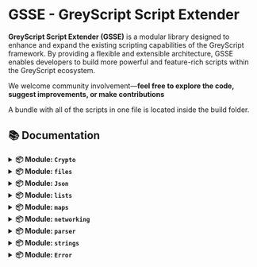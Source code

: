 # GSSE - GreyScript Script Extender

**GreyScript Script Extender (GSSE)** is a modular library designed to enhance and expand the existing scripting capabilities of the GreyScript framework. By providing a flexible and extensible architecture, GSSE enables developers to build more powerful and feature-rich scripts within the GreyScript ecosystem.

We welcome community involvement—**feel free to explore the code, suggest improvements, or make contributions**

A bundle with all of the scripts in one file is located inside the build folder.

## 📚 Documentation

<details>
<summary><strong>📦 Module: <code>Crypto</code></strong></summary>
<br>

<details>
<summary><strong><code>Crypto.b64encode(text)</code></strong></summary>
<br>

Encodes a string with base64.

#### **Parameters**
- `text` *(string)*: The string to be encoded with base64.

#### **Returns**
- *(string)*: The base64 encoded version of the text.

#### **Example**
```lua
b64encoded = Crypto.b64encode("Hello, World!")
print(b64encoded)
```
</details>

<details>
<summary><strong><code>Crypto.b64decode(text)</code></strong></summary>
<br>

Decodes a base64 encoded string.

#### **Parameters**
- `text` *(string)*: The base64 encoded string to be decoded.

#### **Returns**
- *(string)*: The plaintext version of the base64 encoded text.

#### **Example**
```lua
text = Crypto.b64decode("SGVsbG8sIFdvcmxkIQ==")
print(text)
```
</details>

<details>
<summary><strong><code>Crypto.sha256(text)</code></strong></summary>
<br>

Hashes a string with sha256.

#### **Parameters**
- `text` *(string)*: The string to be hashed.

#### **Returns**
- *(string)*: The sha256 version of the string.

#### **Example**
```lua
hash = Crypto.sha256("S3cure!")
print(hash)
```
</details>

<details>
<summary><strong><code>Crypto.aes128(choice, password, text)</code></strong></summary>
<br>

Encrypts or decrypts a string with aes128.

#### **Parameters**
- `choice` *(string)*: Choose between 'encrypt' or 'decrypt'.
  - `encrypt`: Encrypts the string.
  - `decrypt`: Decrypts the string.
- `password` *(string)*: The password used to encrypt the string.
- `text` *(string)*: The string to be encrypted or decrypted.

#### **Returns**
- *(string)*: The aes128 encrypted or decrypted version of the string.

#### **Example**
```lua
ciphertext = Crypto.aes128("encrypt", password, text)
decrypted = Crypto.aes128("decrypt", password, ciphertext)
print(decrypted)
```
</details>
</details>


<details>
<summary><strong>📦 Module: <code>files</code></strong></summary>
<br>


<details>
<summary><strong><code>getFile(object, path)</code></strong></summary>
<br>

Gets a file object from another object.

#### **Parameters**
- `object` *(object)*: This object is used to obtain the file object.
  - `file`: Gets a file object from another file object.
  - `computer`: Gets a file object from a computer object.
  - `ftpShell`: Gets a file object from an ftpShell object.
  - `shell`: Gets a file object from a shell object.
- `path` *(string)*: The path of the file object to obtain.

#### **Returns**
- *(object|null)*: The file object from the specified path or null on error.

#### **Example**
```lua
passwd_object = getFile(result, "/etc/passwd")
print(passwd_object.get_content)
```
</details>

<details>
<summary><strong><code>getUser(object)</code></strong></summary>
<br>

Returns the user that owns the object.

#### **Parameters**
- `object` *(object)*: This object is used to obtain the file object.
  - `file`: Gets a file object from another file object.
  - `computer`: Gets a file object from a computer object.
  - `ftpShell`: Gets a file object from an ftpShell object.
  - `shell`: Gets a file object from a shell object.

#### **Returns**
- *(string)*: The owner of the object.

#### **Example**
```lua
user = getUser(result)
print("The current user is: "+user)
```
</details>
</details>


<details>
<summary><strong>📦 Module: <code>Json</code></strong></summary>
<br>

<details>
<summary><strong><code>Json.dump(json)</code></strong></summary>
<br>

Converts the map into a json string

#### **Parameters**
- `json` *(map)*: The map to convert into a json string.

#### **Returns**
- *(string)*: The json string from the map.

#### **Example**
```lua
json_string = Json.dump({"key":"value"})
print(json_string)
```
</details>

<details>
<summary><strong><code>Json.loads(json)</code></strong></summary>
<br>

Converts the json string into a map

#### **Parameters**
- `json` *(string)*: The string to convert into a map.

#### **Returns**
- *(string)*: The map from the json string.

#### **Example**
```lua
json_map = Json.loads("{""key"":""value""}")
print(json_map)
```
</details>
</details>


<details>
<summary><strong>📦 Module: <code>lists</code></strong></summary>
<br>

<details>
<summary><strong><code>clean(myList)</code></strong></summary>
<br>

Removes empty strings from a list.

#### **Parameters**
- `myList` *(list)*: The list that needs to be cleaned.

#### **Returns**
- *(list)*: The cleaned list.

#### **Example**
```lua
cleanList = myList.clean
cleanList = clean(myList)
print(cleanList)
```
</details>

<details>
<summary><strong><code>hasvalue(myList, item)</code></strong></summary>
<br>

Returns 1 if the list has a value else return 0.

#### **Parameters**
- `myList` *(list|map)*: The list that contains the item.
- `item` *(any)*: The item that is contained in the list.

#### **Returns**
- *(number)*: 1 if the item is found else 0.

#### **Example**
```lua
if myList.hasvalue("cat") then print("The cat has been found")
if hasvalue(myList, "cat") then print("The cat has been found")
```
</details>
</details>


<details>
<summary><strong>📦 Module: <code>maps</code></strong></summary>
<br>

<details>
<summary><strong><code>hasvalue(myMap, item)</code></strong></summary>
<br>

Returns 1 if the map has a value else return 0.

#### **Parameters**
- `myMap` *(map|list)*: The map that contains the item.
- `item` *(any)*: The item that is contained in the map.

#### **Returns**
- *(number)*: 1 if the item is found else 0.

#### **Example**
```lua
if myMap.hasvalue("cat") then print("The cat has been found")
if hasvalue(myMap, "cat") then print("The cat has been found")
```
</details>
</details>


<details>
<summary><strong>📦 Module: <code>networking</code></strong></summary>
<br>

<details>
<summary><strong><code>check_service(ip, service, libVersion=null)</code></strong></summary>
<br>

Searches a network for a library and returns 1 if the service is found else return 0

#### **Parameters**
- `ip` *(string)*: The ip of the network.
- `service` *(string)*: The service that needs to be found.
- `libVersion` *(string|null)*: The version of the library that needs to be found, default null for no specific version.

#### **Returns**
- *(number)*: 1 if the service is found else 0.

#### **Example**
```lua
if check_service("188.211.38.42", "ssh") then print("This network has ssh!")
if check_service("188.211.38.42", "ssh", "1.0.0") then print("This network has ssh with version 1.0.0!")
if check_service("188.211.38.42", "kernel_router", "1.0.0") then print("This network has a kernel_router of version 1.0.0!")
```
</details>

<details>
<summary><strong><code>random_ip()</code></strong></summary>
<br>

Returns a random ip

#### **Returns**
- *(string)*: A random ip.

#### **Example**
```lua
print(random_ip)
```
</details>
</details>


<details>
<summary><strong>📦 Module: <code>parser</code></strong></summary>
<br>

<details>
<summary><strong><code>parse_input(input)</code></strong></summary>
<br>

Returns a list of arguments from the input.

#### **Parameters**
- `input` *(string)*: The input that needs to be parsed.

#### **Returns**
- *(list)*: A list of the parsed arguments.

#### **Example**
```lua
print(parse_input(input("Terminal: ")))
```
</details>

<details>
<summary><strong><code>perm_format(permCode)</code></strong></summary>
<br>

Returns a list of permissions from a permission code.

#### **Parameters**
- `permCode` *(string)*: The permission code ex: 777.

#### **Returns**
- *(list)*: A list of permissions.

#### **Example**
```lua
for perm in perm_format("777")
  file.chmod(perm)
end for
```
</details>
</details>


<details>
<summary><strong>📦 Module: <code>strings</code></strong></summary>
<br>

<details>
<summary><strong><code>color(string, colorCode)</code></strong></summary>
<br>

Changes the color of a string.

#### **Parameters**
- `string` *(string)*: The string that needs to be colored.
- `colorCode` *(string)*: The color code.
  - `blue`
  - `yellow`
  - `black`
  - `grey`
  - `gray`
  - `white`
  - `green`
  - `red`
  - `ff00ff`: Color codes like these are also compatible.

#### **Returns**
- *(string)*: The colored string.

#### **Example**
```lua
print(color("This is red", "red"))
print("This is blue".color("blue"))
```
</details>

<details>
<summary><strong><code>mark(string, colorCode)</code></strong></summary>
<br>

Marks a string.

#### **Parameters**
- `string` *(string)*: The string that needs to be marked.
- `colorCode` *(string)*: The color code.
  - `blue`
  - `yellow`
  - `black`
  - `grey`
  - `gray`
  - `white`
  - `green`
  - `red`
  - `ff00ffaa`: Color codes like these are also compatible.

#### **Returns**
- *(string)*: The colored string.

#### **Example**
```lua
print(mark("This is marked in red", "red"))
print("This is marked in blue".mark("blue"))
```
</details>

<details>
<summary><strong><code>bold(string)</code></strong></summary>
<br>

Turns a string into a bold string.

#### **Returns**
- *(string)*: The string in bold.

#### **Example**
```lua
print(bold("This string is now bold"))
print("This string is now bold".bold)
```
</details>

<details>
<summary><strong><code>underline(string)</code></strong></summary>
<br>

Adds an underline to a string.

#### **Returns**
- *(string)*: The string with an underline.

#### **Example**
```lua
print(underline("This string now has an underline"))
print("This string now has an underline".underline)
```
</details>

<details>
<summary><strong><code>alpha(string, alphaCode)</code></strong></summary>
<br>

Changes the transparancy of a string.

#### **Parameters**
- `string` *(string)*: The string that needs to be transparent.
- `alphaCode` *(string)*: The transparacy code.
  - `aa`: This is a valid transparacy code.

#### **Returns**
- *(string)*: A transparent string.

#### **Example**
```lua
print(alpha("This string is now transparant", "aa"))
print("This string is now transparant".mark("aa"))
```
</details>

<details>
<summary><strong><code>startswith(string, prefix)</code></strong></summary>
<br>

Returns 1 if the string starts with the defined prefix else returns 0.

#### **Parameters**
- `string` *(string)*: The string that needs to be checked.
- `prefix` *(string)*: The prefix that needs to be checked.

#### **Returns**
- *(number)*: 1 if the string starts with the prefix else 0.

#### **Example**
```lua
if myString.startswith("prefix") then print("The string starts with prefix")
if startswith(myString, "prefix") then print("The string starts with prefix")
```
</details>

<details>
<summary><strong><code>endswith(string, suffix)</code></strong></summary>
<br>

Returns 1 if the string ends with the defined suffix else returns 0.

#### **Parameters**
- `string` *(string)*: The string that needs to be checked.
- `suffix` *(string)*: The suffix that needs to be checked.

#### **Returns**
- *(number)*: 1 if the string ends with the suffix else 0.

#### **Example**
```lua
if myString.endswith("prefix") then print("The string ends with prefix")
if endswith(myString, "prefix") then print("The string ends with prefix")
```
</details>

<details>
<summary><strong><code>tagstrip(string)</code></strong></summary>
<br>

Strips richtext tags from a string.

#### **Parameters**
- `string` *(string)*: The string that needs it's richtext tags stripped.

#### **Returns**
- *(string)*: The string without richtext tags.

#### **Example**
```lua
print(myString.tagstrip)
print(tagstrip(myString))
```
</details>
</details>


<details>
<summary><strong>📦 Module: <code>Error</code></strong></summary>
<br>

<details>
<summary><strong><code>Error.New(message)</code></strong></summary>
<br>

Creates a new Error object.

#### **Parameters**
- `message` *(string)*: The error message.

#### **Returns**
- *(Error)*: An Error object.

#### **Example**
```lua
return Error.New("Error: could not...")
if Error.New("Error: could not...") isa Error then print("isa works to verify errors")
```
</details>

<details>
<summary><strong><code>Error.Log(self)</code></strong></summary>
<br>

Prints the error message associated with the Error object.

#### **Parameters**
- `self` *(Error)*: The error that you want to print to the screen.

#### **Example**
```lua
Error.Log(myError)
myError.Log
```
</details>
</details>